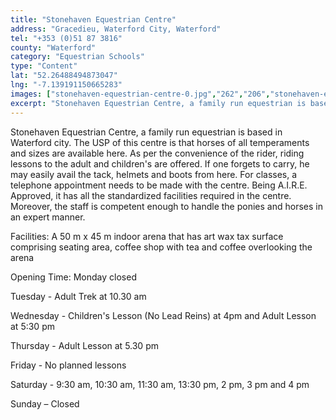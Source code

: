 ```yaml
---
title: "Stonehaven Equestrian Centre"
address: "Gracedieu, Waterford City, Waterford"
tel: "+353 (0)51 87 3816"
county: "Waterford"
category: "Equestrian Schools"
type: "Content"
lat: "52.26488494873047"
lng: "-7.139191150665283"
images: ["stonehaven-equestrian-centre-0.jpg","262","206","stonehaven-equestrian-centre-4.jpg","200","149"]
excerpt: "Stonehaven Equestrian Centre, a family run equestrian is based in Waterford city. The USP of this centre is that horses of all temperaments and sizes..."
---
```

<p>Stonehaven Equestrian Centre, a family run equestrian is based in Waterford city. The USP of this centre is that horses of all temperaments and sizes are available here. As per the convenience of the rider, riding lessons to the adult and children's are offered. If one forgets to carry, he may easily avail the tack, helmets and boots from here. For classes, a telephone appointment needs to be made with the centre. Being A.I.R.E. Approved, it has all the standardized facilities required in the centre. Moreover, the staff is competent enough to handle the ponies and horses in an expert manner. </p>  
    <p>Facilities:  A 50 m x 45 m indoor arena that has art wax tax surface comprising   seating area, coffee shop with tea and coffee overlooking the arena</p> 
    <p>Opening Time:  Monday closed</p> 
    <p> Tuesday - Adult Trek at 10.30 am</p> 
    <p> Wednesday - Children's Lesson (No Lead Reins) at 4pm and Adult Lesson   at 5:30 pm</p> 
    <p> Thursday - Adult Lesson at 5.30 pm</p> 
    <p> Friday - No planned lessons</p> 
    <p> Saturday - 9:30 am, 10:30 am, 11:30 am, 13:30 pm, 2 pm, 3 pm and 4 pm</p> 
    <p> Sunday &ndash; Closed</p>